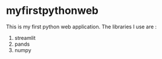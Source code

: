 # myfirstpythonweb

This is my first python web application. The libraries I use are :

1. streamlit
2. pands
3. numpy
